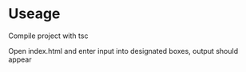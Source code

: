 # Useage

Compile project with tsc

Open index.html and enter input into designated boxes, output should appear
